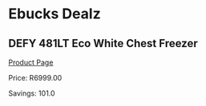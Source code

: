 
# Ebucks Dealz
## DEFY 481LT Eco White Chest Freezer
[Product Page](https://www.ebucks.com/web/shop/productSelected.do?prodId=973453451&catId=704986856)

Price: R6999.00

Savings: 101.0


	